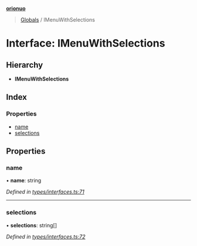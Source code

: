 **[orionuo](../README.md)**

> [Globals](../globals.md) / IMenuWithSelections

# Interface: IMenuWithSelections

## Hierarchy

* **IMenuWithSelections**

## Index

### Properties

* [name](imenuwithselections.md#name)
* [selections](imenuwithselections.md#selections)

## Properties

### name

•  **name**: string

*Defined in [types/interfaces.ts:71](https://github.com/msviha/orionuo/blob/9d75b1e/src/types/interfaces.ts#L71)*

___

### selections

•  **selections**: string[]

*Defined in [types/interfaces.ts:72](https://github.com/msviha/orionuo/blob/9d75b1e/src/types/interfaces.ts#L72)*
